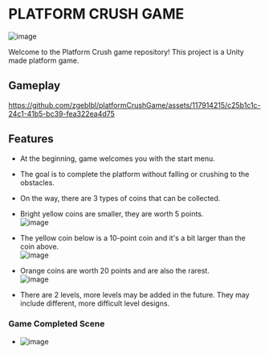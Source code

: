 # PLATFORM CRUSH GAME

![image](https://github.com/zgeblbl/platformCrushGame/assets/117914215/b9a36b2b-f246-483c-8c15-3e62b1e79843)

Welcome to the Platform Crush game repository! This project is a Unity made platform game.

## Gameplay

https://github.com/zgeblbl/platformCrushGame/assets/117914215/c25b1c1c-24c1-41b5-bc39-fea322ea4d75

## Features

- At the beginning, game welcomes you with the start menu.
- The goal is to complete the platform without falling or crushing to the obstacles.
- On the way, there are 3 types of coins that can be collected.
- Bright yellow coins are smaller, they are worth 5 points. <br/>
![image](https://github.com/zgeblbl/platformCrushGame/assets/117914215/0292bb8f-894f-47aa-805e-392ab6e819c3)
- The yellow coin below is a 10-point coin and it's a bit larger than the coin above.<br/>
![image](https://github.com/zgeblbl/platformCrushGame/assets/117914215/2b87bd10-7a1f-471e-9c37-80b96ae4dfc1)
- Orange coins are worth 20 points and are also the rarest.<br/>
![image](https://github.com/zgeblbl/platformCrushGame/assets/117914215/36c742d1-3128-4bf0-a430-495d70f2d872)

- There are 2 levels, more levels may be added in the future. They may include different, more difficult level designs.


### Game Completed Scene
- ![image](https://github.com/zgeblbl/platformCrushGame/assets/117914215/d8f695b4-1cef-4ad0-bb08-9ee959b9c375)
